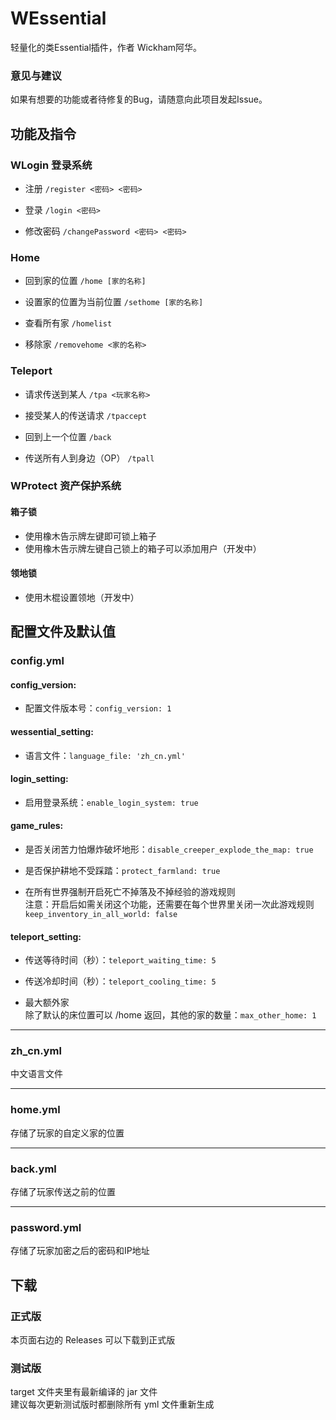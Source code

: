 # WEssential
轻量化的类Essential插件，作者 Wickham阿华。
### 意见与建议
如果有想要的功能或者待修复的Bug，请随意向此项目发起Issue。
## 功能及指令

### WLogin 登录系统
* 注册
  ```/register <密码> <密码>```

* 登录
  ```/login <密码>```

* 修改密码
  ```/changePassword <密码> <密码>```

### Home
* 回到家的位置
```/home [家的名称]```

* 设置家的位置为当前位置
```/sethome [家的名称]```

* 查看所有家
```/homelist```

* 移除家
```/removehome <家的名称>```  
  
### Teleport
* 请求传送到某人
```/tpa <玩家名称>```

* 接受某人的传送请求
```/tpaccept```

* 回到上一个位置
  ```/back```

* 传送所有人到身边（OP）
  ```/tpall```

### WProtect 资产保护系统
#### 箱子锁
* 使用橡木告示牌左键即可锁上箱子  
* 使用橡木告示牌左键自己锁上的箱子可以添加用户（开发中）  

#### 领地锁
* 使用木棍设置领地（开发中）
  
## 配置文件及默认值
### config.yml
#### config_version:
* 配置文件版本号：```config_version: 1```

#### wessential_setting:
* 语言文件：```language_file: 'zh_cn.yml'```

#### login_setting:
* 启用登录系统：```enable_login_system: true```

#### game_rules:
* 是否关闭苦力怕爆炸破坏地形：```disable_creeper_explode_the_map: true```   

* 是否保护耕地不受踩踏：```protect_farmland: true```   

* 在所有世界强制开启死亡不掉落及不掉经验的游戏规则   
注意：开启后如需关闭这个功能，还需要在每个世界里关闭一次此游戏规则  
```keep_inventory_in_all_world: false```

#### teleport_setting:
* 传送等待时间（秒）：```teleport_waiting_time: 5```

* 传送冷却时间（秒）：```teleport_cooling_time: 5```

* 最大额外家  
除了默认的床位置可以 /home 返回，其他的家的数量：```max_other_home: 1```
***
### zh_cn.yml

中文语言文件
***
### home.yml

存储了玩家的自定义家的位置

***
### back.yml

存储了玩家传送之前的位置

***
### password.yml

存储了玩家加密之后的密码和IP地址

## 下载
### 正式版
本页面右边的 Releases 可以下载到正式版  
### 测试版
target 文件夹里有最新编译的 jar 文件  
建议每次更新测试版时都删除所有 yml 文件重新生成